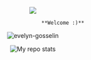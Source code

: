 <p align="center">
  <img src="https://count.getloli.com/get/@starcraft66?theme=gelbooru" />
</p>

                                          **Welcome :)**

<p align="center">
   <img src="https://komarev.com/ghpvc/?username=evelyn-gosselin" alt="evelyn-gosselin"/>
</p>

<p align="center">
<img alt="My repo stats" src="https://github-readme-stats.vercel.app/api?username=evelyn-gosselin&show_icons=true&theme=radical">
</p>
